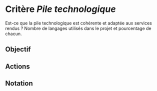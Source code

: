 # Critère *Pile technologique*
Est-ce que la pile technologique est cohérente et adaptée aux services rendus ? Nombre de langages utilisés dans le projet et pourcentage de chacun.

## Objectif


## Actions


## Notation